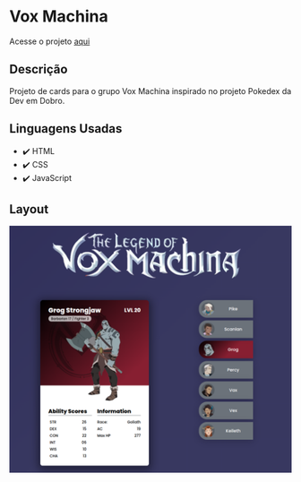 # Vox Machina

<p>Acesse o projeto <a href="https://github.com/esmanhoto/vox_machina_cards" >aqui</a></p>

## Descrição

<p>Projeto de cards para o grupo Vox Machina inspirado no projeto Pokedex da Dev em Dobro.</p>

## Linguagens Usadas

- ✔️ HTML
- ✔️ CSS
- ✔️ JavaScript

## Layout

<img src="src/img/vm_thumbnail.png" type="image/png">
